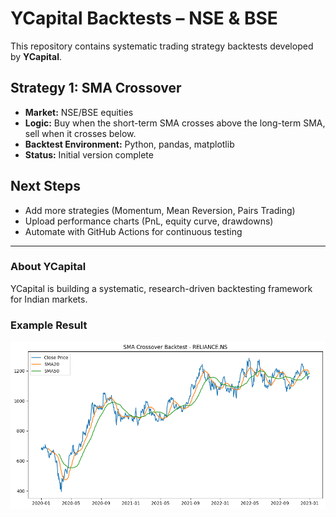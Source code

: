 # YCapital Backtests – NSE & BSE

This repository contains systematic trading strategy backtests developed by **YCapital**.  

##  Strategy 1: SMA Crossover
- **Market:** NSE/BSE equities  
- **Logic:** Buy when the short-term SMA crosses above the long-term SMA, sell when it crosses below.  
- **Backtest Environment:** Python, pandas, matplotlib  
- **Status:** Initial version complete  

##  Next Steps
- Add more strategies (Momentum, Mean Reversion, Pairs Trading)  
- Upload performance charts (PnL, equity curve, drawdowns)  
- Automate with GitHub Actions for continuous testing  

---

### About YCapital
YCapital is building a systematic, research-driven backtesting framework for Indian markets.  

### Example Result
![SMA Crossover Results](results/sma_crossover.png)
